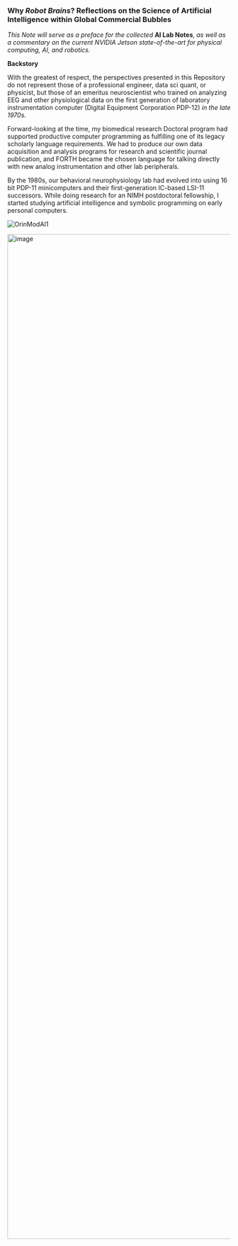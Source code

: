 ### Why *Robot Brains*?  Reflections on the Science of Artificial Intelligence within Global Commercial Bubbles

*This Note will serve as a preface for the collected* **AI Lab Notes**, *as well as a commentary on the current NVIDIA Jetson state-of-the-art for physical computing, AI, and robotics.*

**Backstory**

With the greatest of respect, the perspectives presented in this Repository do not represent those of a professional engineer, data sci quant, or physicist, but those of an emeritus neuroscientist who trained on analyzing EEG and other physiological data on the first generation of laboratory instrumentation computer (Digital Equipment Corporation PDP-12) *in the late 1970s.*

Forward-looking at the time, my biomedical research Doctoral program had supported productive computer programming as fulfilling one of its legacy scholarly language requirements. We had to produce our own data acquisition and analysis programs for research and scientific journal publication, and FORTH became the chosen language for talking directly with new analog instrumentation and other lab peripherals.

By the 1980s, our behavioral neurophysiology lab had evolved into using 16 bit PDP-11 minicomputers and their first-generation IC-based LSI-11 successors. While doing research for an NIMH postdoctoral fellowship, I started studying artificial intelligence and symbolic programming on early personal computers.

![OrinModAI1](https://user-images.githubusercontent.com/71346897/173706883-8b9418da-0ce3-4aed-a1ad-c10251d9fb43.png)

<img width="1488" height="2266" alt="image" src="https://github.com/user-attachments/assets/5892bf85-f67d-4038-b6b6-aece56fe839a" />
